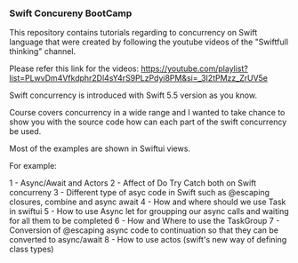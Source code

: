 ### Swift Concureny BootCamp

This repository contains tutorials regarding to concurrency on Swift language that were created by following the youtube videos of the "Swiftfull thinking" channel.

Please refer this link for the videos: https://youtube.com/playlist?list=PLwvDm4Vfkdphr2Dl4sY4rS9PLzPdyi8PM&si=_3I2tPMzz_ZrUV5e

Swift concurrency is introduced with Swift 5.5 version as you know. 

Course covers concurrency in a wide range and I wanted to take chance to show you with the source code how can each part of the swift concurrency be used. 

Most of the examples are shown in Swiftui views. 

For example:

1 - Async/Await and Actors
2 - Affect of Do Try Catch both on Swift concurreny
3 - Different type of asyc code in Swift such as @escaping closures, combine and async await
4 - How and where should we use Task in swiftui 
5 - How to use Async let for groupping our async calls and waiting for all them to be completed 
6 - How and Where to use the TaskGroup
7 - Conversion of @escaping async code to continuation so that they can be converted to async/await 
8 - How to use actos (swift's new way of defining class types) 

